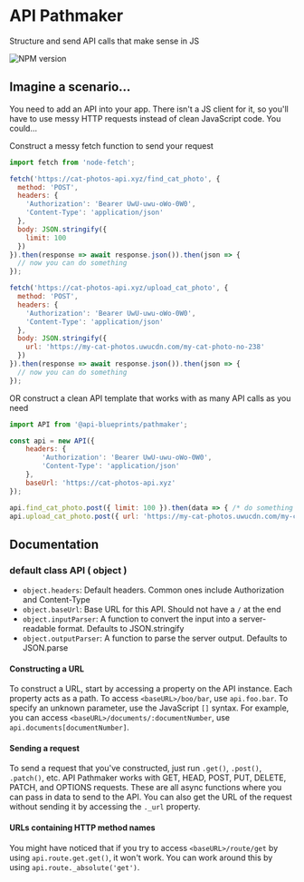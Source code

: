 # API Pathmaker
Structure and send API calls that make sense in JS

![NPM version](https://img.shields.io/npm/v/@api-blueprints/pathmaker)

## Imagine a scenario...
You need to add an API into your app. There isn't a JS client for it, so you'll have to use messy HTTP requests instead of clean JavaScript code. You could...

Construct a messy fetch function to send your request
```js
import fetch from 'node-fetch';

fetch('https://cat-photos-api.xyz/find_cat_photo', {
  method: 'POST',
  headers: {
    'Authorization': 'Bearer UwU-uwu-oWo-0W0',
    'Content-Type': 'application/json'
  },
  body: JSON.stringify({
    limit: 100
  })
}).then(response => await response.json()).then(json => {
  // now you can do something
});

fetch('https://cat-photos-api.xyz/upload_cat_photo', {
  method: 'POST',
  headers: {
    'Authorization': 'Bearer UwU-uwu-oWo-0W0',
    'Content-Type': 'application/json'
  },
  body: JSON.stringify({
    url: 'https://my-cat-photos.uwucdn.com/my-cat-photo-no-238'
  })
}).then(response => await response.json()).then(json => {
  // now you can do something
});
```

OR construct a clean API template that works with as many API calls as you need
```js
import API from '@api-blueprints/pathmaker';

const api = new API({
    headers: {
        'Authorization': 'Bearer UwU-uwu-oWo-0W0',
        'Content-Type': 'application/json'
    },
    baseUrl: 'https://cat-photos-api.xyz'
});

api.find_cat_photo.post({ limit: 100 }).then(data => { /* do something */ });
api.upload_cat_photo.post({ url: 'https://my-cat-photos.uwucdn.com/my-cat-photo-no-238' }).then(data => { /* do something */ });
```


## Documentation
### default class API ( object )
 - `object.headers`: Default headers. Common ones include Authorization and Content-Type
 - `object.baseUrl`: Base URL for this API. Should not have a `/` at the end
 - `object.inputParser`: A function to convert the input into a server-readable format. Defaults to JSON.stringify
 - `object.outputParser`: A function to parse the server output. Defaults to JSON.parse

#### Constructing a URL

To construct a URL, start by accessing a property on the API instance. Each property acts as a path. To access `<baseURL>/boo/bar`, use `api.foo.bar`. To specify an unknown parameter, use the JavaScript `[]` syntax. For example, you can access `<baseURL>/documents/:documentNumber`, use `api.documents[documentNumber]`.

#### Sending a request

To send a request that you've constructed, just run `.get()`, `.post()`, `.patch()`, etc. API Pathmaker works with GET, HEAD, POST, PUT, DELETE, PATCH, and OPTIONS requests. These are all async functions where you can pass in data to send to the API. You can also get the URL of the request without sending it by accessing the `._url` property.

#### URLs containing HTTP method names

You might have noticed that if you try to access `<baseURL>/route/get` by using `api.route.get.get()`, it won't work. You can work around this by using `api.route._absolute('get')`.